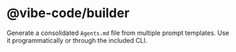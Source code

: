 # @vibe-code/builder

Generate a consolidated `Agents.md` file from multiple prompt templates. Use it programmatically or through the included CLI.

